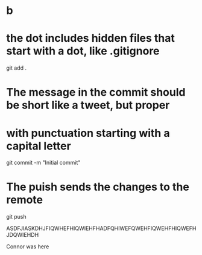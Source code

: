 # b

# the dot includes hidden files that start with a dot, like .gitignore
git add .

# The message in the commit should be short like a tweet, but proper
# with punctuation starting with a capital letter
git commit -m "Initial commit"

# The puish sends the changes to the remote
git push

ASDFJIASKDHJFIQWHEFHIQWIEHFHADFQHIWEFQWEHFIQWEHFHIQWEFHJDQWIEHDH

Connor was here